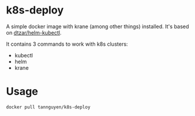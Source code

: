 # k8s-deploy

A simple docker image with krane (among other things) installed. It's based on [dtzar/helm-kubectl](https://github.com/dtzar/helm-kubectl).

It contains 3 commands to work with k8s clusters:

- kubectl
- helm
- krane

# Usage

```
docker pull tannguyen/k8s-deploy
```
